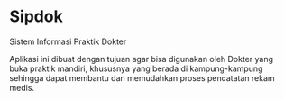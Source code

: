 # Sipdok

Sistem Informasi Praktik Dokter

Aplikasi ini dibuat dengan tujuan agar bisa digunakan oleh Dokter yang buka praktik mandiri, khususnya yang berada di kampung-kampung sehingga dapat membantu dan memudahkan proses pencatatan rekam medis.